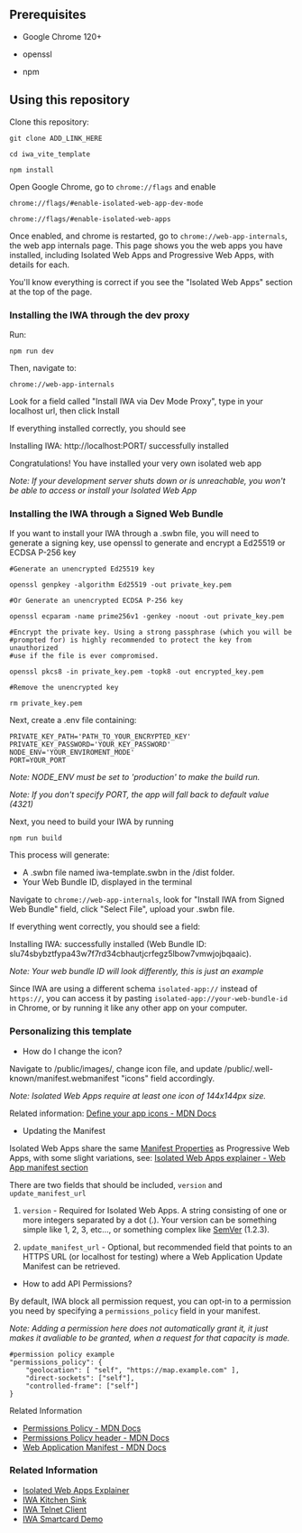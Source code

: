 ## Prerequisites

- Google Chrome 120+

- openssl

- npm

## Using this repository

Clone this repository:

    git clone ADD_LINK_HERE

    cd iwa_vite_template

    npm install

Open Google Chrome, go to `chrome://flags` and enable

    chrome://flags/#enable-isolated-web-app-dev-mode

    chrome://flags/#enable-isolated-web-apps

Once enabled, and chrome is restarted, go to `chrome://web-app-internals`, the web app internals page. This page shows you the web apps you have installed, including Isolated Web Apps and Progressive Web Apps, with details for each.

You'll know everything is correct if you see the "Isolated Web Apps" section at the top of the page.

### Installing the IWA through the dev proxy

Run:

`npm run dev`

Then, navigate to:

`chrome://web-app-internals`

Look for a field called "Install IWA via Dev Mode Proxy", type in your localhost url, then click Install

If everything installed correctly, you should see

Installing IWA: http://localhost:PORT/ successfully installed

Congratulations! You have installed your very own isolated web app

_Note: If your development server shuts down or is unreachable, you won't be able to access or install your Isolated Web App_

### Installing the IWA through a Signed Web Bundle

If you want to install your IWA through a .swbn file, you will need to generate a signing key, use openssl to generate and encrypt a Ed25519 or ECDSA P-256 key

    #Generate an unencrypted Ed25519 key

    openssl genpkey -algorithm Ed25519 -out private_key.pem

    #Or Generate an unencrypted ECDSA P-256 key

    openssl ecparam -name prime256v1 -genkey -noout -out private_key.pem

    #Encrypt the private key. Using a strong passphrase (which you will be
    #prompted for) is highly recommended to protect the key from unauthorized
    #use if the file is ever compromised.

    openssl pkcs8 -in private_key.pem -topk8 -out encrypted_key.pem

    #Remove the unencrypted key

    rm private_key.pem

Next, create a .env file containing:

    PRIVATE_KEY_PATH='PATH_TO_YOUR_ENCRYPTED_KEY'
    PRIVATE_KEY_PASSWORD='YOUR_KEY_PASSWORD'
    NODE_ENV='YOUR_ENVIROMENT_MODE'
    PORT=YOUR_PORT

_Note: NODE_ENV must be set to 'production' to make the build run._

_Note: If you don't specify PORT, the app will fall back to default value (4321)_

Next, you need to build your IWA by running

    npm run build

This process will generate:

- A .swbn file named iwa-template.swbn in the /dist folder.
- Your Web Bundle ID, displayed in the terminal

Navigate to `chrome://web-app-internals`, look for "Install IWA from Signed Web Bundle" field, click "Select File", upload your .swbn file.

If everything went correctly, you should see a field:

Installing IWA: successfully installed (Web Bundle ID: slu74sbybztfypa43w7f7rd34cbhautjcrfegz5lbow7vmwjojbqaaic).

_Note: Your web bundle ID will look differently, this is just an example_

Since IWA are using a different schema `isolated-app://` instead of `https://`, you can access it by pasting `isolated-app://your-web-bundle-id` in Chrome, or by running it like any other app on your computer.

### Personalizing this template

- How do I change the icon?

Navigate to /public/images/, change icon file, and update /public/.well-known/manifest.webmanifest "icons" field accordingly.

_Note: Isolated Web Apps require at least one icon of 144x144px size._

Related information: [Define your app icons - MDN Docs](https://developer.mozilla.org/en-US/docs/Web/Progressive_web_apps/How_to/Define_app_icons)

- Updating the Manifest

Isolated Web Apps share the same [Manifest Properties](https://web.dev/articles/add-manifest#manifest-properties) as Progressive Web Apps, with some slight variations, see: [Isolated Web Apps explainer - Web App manifest section](https://chromeos.dev/en/web/isolated-web-apps)

There are two fields that should be included, `version` and `update_manifest_url`

1. `version` - Required for Isolated Web Apps. A string consisting of one or more integers separated by a dot (.). Your version can be something simple like 1, 2, 3, etc…, or something complex like [SemVer](https://semver.org/)⁠ (1.2.3).

2. `update_manifest_url` - Optional, but recommended field that points to an HTTPS URL (or localhost for testing) where a Web Application Update Manifest can be retrieved.

- How to add API Permissions?

By default, IWA block all permission request, you can opt-in to a permission you need by specifying a `permissions_policy` field in your manifest.

_Note: Adding a permission here does not automatically grant it, it just makes it avaliable to be granted, when a request for that capacity is made._

    #permission policy example
    "permissions_policy": {
        "geolocation": [ "self", "https://map.example.com" ],
        "direct-sockets": ["self"],
        "controlled-frame": ["self"]
    }

Related Information

- [Permissions Policy - MDN Docs](https://developer.mozilla.org/en-US/docs/Web/HTTP/Guides/Permissions_Policy#allowlists)
- [Permissions Policy header - MDN Docs](https://developer.mozilla.org/en-US/docs/Web/HTTP/Guides/Permissions_Policy#allowlists)
- [Web Application Manifest - MDN Docs](https://developer.mozilla.org/en-US/docs/Web/Progressive_web_apps/Manifest)

### Related Information

- [Isolated Web Apps Explainer](https://chromeos.dev/en/web/isolated-web-apps)
- [IWA Kitchen Sink](https://github.com/chromeos/iwa-sink)
- [IWA Telnet Client](https://github.com/GoogleChromeLabs/telnet-client/tree/main)
- [IWA Smartcard Demo](https://github.com/GoogleChromeLabs/web-smartcard-demo/tree/main)
